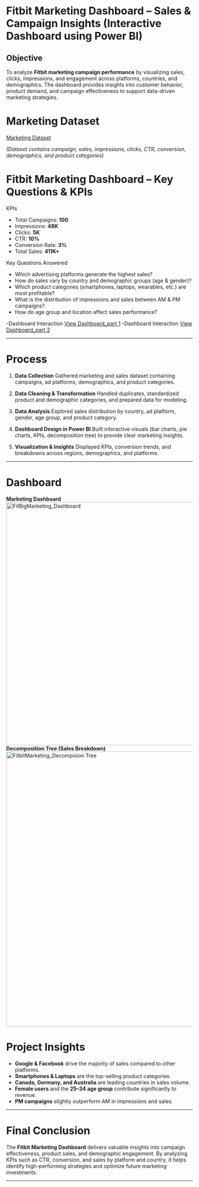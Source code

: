 
# Fitbit Marketing Dashboard – Sales & Campaign Insights (Interactive Dashboard using Power BI)

## Objective

To analyze **Fitbit marketing campaign performance** by visualizing sales, clicks, impressions, and engagement across platforms, countries, and demographics. The dashboard provides insights into customer behavior, product demand, and campaign effectiveness to support data-driven marketing strategies.

# Marketing Dataset 
<a href="https://github.com/Marina-kamal-DataAnalyst/Marketing_Dashbaord_-Power-Bi-/blob/main/FitBitDataMarketing.csv">Marketing Dataset </a>

*(Dataset contains campaign, sales, impressions, clicks, CTR, conversion, demographics, and product categories)*

# Fitbit Marketing Dashboard – Key Questions & KPIs

 KPIs

* Total Campaigns: **100**
* Impressions: **48K**
* Clicks: **5K**
* CTR: **10%**
* Conversion Rate: **3%**
* Total Sales: **411K+**

 Key Questions Answered

* Which advertising platforms generate the highest sales?
* How do sales vary by country and demographic groups (age & gender)?
* Which product categories (smartphones, laptops, wearables, etc.) are most profitable?
* What is the distribution of impressions and sales between AM & PM campaigns?
* How do age group and location affect sales performance?

-Dashboard Interaction <a href="https://github.com/Marina-kamal-DataAnalyst/Marketing_Dashbaord_-Power-Bi-/blob/main/FitBigMarketing_Dashboard.png">View Dashboard_part 1</a>
-Dashboard Interaction <a href="https://github.com/Marina-kamal-DataAnalyst/Marketing_Dashbaord_-Power-Bi-/blob/main/FitbitMarketing_Decompision%20Tree.png">View Dashboard_part 2</a>

---

# Process

1. **Data Collection**
   Gathered marketing and sales dataset containing campaigns, ad platforms, demographics, and product categories.

2. **Data Cleaning & Transformation**
   Handled duplicates, standardized product and demographic categories, and prepared data for modeling.

3. **Data Analysis**
   Explored sales distribution by country, ad platform, gender, age group, and product category.

4. **Dashboard Design in Power BI**
   Built interactive visuals (bar charts, pie charts, KPIs, decomposition tree) to provide clear marketing insights.

5. **Visualization & Insights**
   Displayed KPIs, conversion trends, and breakdowns across regions, demographics, and platforms.

---

# Dashboard

**Marketing Dashboard** <img  width="1432" height="657" alt="FitBigMarketing_Dashboard" src="https://github.com/user-attachments/assets/cd074f9e-7c6e-4ef7-bd65-484049a7b8d5" />
**Decomposition Tree (Sales Breakdown)** <img width="1446" height="742" alt="FitbitMarketing_Decompision Tree" src="https://github.com/user-attachments/assets/5c34e209-e762-42db-9a09-b97eff648c6f" />


# Project Insights

* **Google & Facebook** drive the majority of sales compared to other platforms.
* **Smartphones & Laptops** are the top-selling product categories.
* **Canada, Germany, and Australia** are leading countries in sales volume.
* **Female users** and the **25–34 age group** contribute significantly to revenue.
* **PM campaigns** slightly outperform AM in impressions and sales.

---

# Final Conclusion

The **Fitbit Marketing Dashboard** delivers valuable insights into campaign effectiveness, product sales, and demographic engagement. By analyzing KPIs such as CTR, conversion, and sales by platform and country, it helps identify high-performing strategies and optimize future marketing investments.

---


